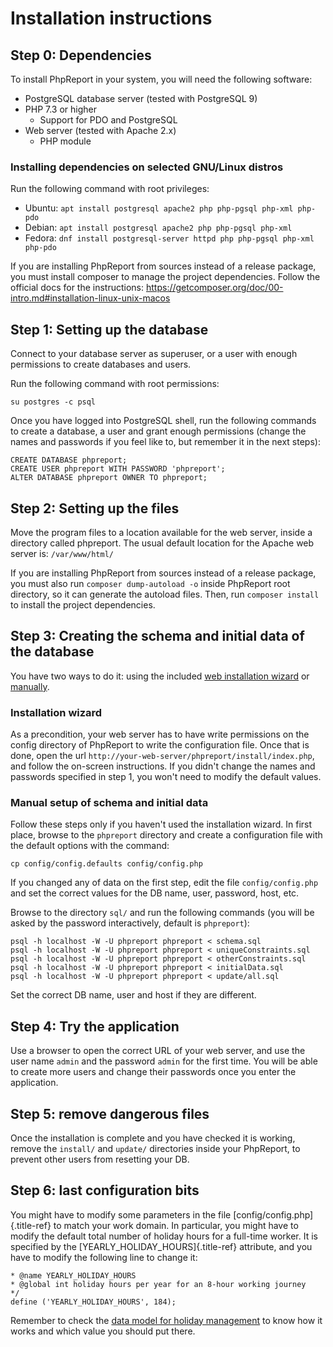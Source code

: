 # Installation instructions

## Step 0: Dependencies

To install PhpReport in your system, you will need the following
software:

- PostgreSQL database server (tested with PostgreSQL 9)
- PHP 7.3 or higher
  - Support for PDO and PostgreSQL
- Web server (tested with Apache 2.x)
  - PHP module

### Installing dependencies on selected GNU/Linux distros

Run the following command with root privileges:

- Ubuntu:
  `apt install postgresql apache2 php php-pgsql php-xml php-pdo`
- Debian: `apt install postgresql apache2 php php-pgsql php-xml`
- Fedora:
  `dnf install postgresql-server httpd php php-pgsql php-xml php-pdo`

If you are installing PhpReport from sources instead of a release
package, you must install composer to manage the project dependencies.
Follow the official docs for the instructions:
<https://getcomposer.org/doc/00-intro.md#installation-linux-unix-macos>

## Step 1: Setting up the database

Connect to your database server as superuser, or a user with enough
permissions to create databases and users.

Run the following command with root permissions:

    su postgres -c psql

Once you have logged into PostgreSQL shell, run the following commands
to create a database, a user and grant enough permissions (change the
names and passwords if you feel like to, but remember it in the next
steps):

    CREATE DATABASE phpreport;
    CREATE USER phpreport WITH PASSWORD 'phpreport';
    ALTER DATABASE phpreport OWNER TO phpreport;

## Step 2: Setting up the files

Move the program files to a location available for the web server,
inside a directory called phpreport. The usual default location for the
Apache web server is: `/var/www/html/`

If you are installing PhpReport from sources instead of a release
package, you must also run `composer dump-autoload -o` inside PhpReport
root directory, so it can generate the autoload files. Then, run
`composer install` to install the project dependencies.

## Step 3: Creating the schema and initial data of the database

You have two ways to do it: using the included [web installation
wizard](#installation-wizard) or
[manually](#manual-setup-of-schema-and-initial-data).

### Installation wizard

As a precondition, your web server has to have write permissions on the
config directory of PhpReport to write the configuration file. Once that
is done, open the url
`http://your-web-server/phpreport/install/index.php`, and follow the
on-screen instructions. If you didn't change the names and passwords
specified in step 1, you won't need to modify the default values.

### Manual setup of schema and initial data

Follow these steps only if you haven't used the installation wizard. In
first place, browse to the `phpreport` directory and create a
configuration file with the default options with the command:

    cp config/config.defaults config/config.php

If you changed any of data on the first step, edit the file
`config/config.php` and set the correct values for the DB name, user,
password, host, etc.

Browse to the directory `sql/` and run the following commands (you will
be asked by the password interactively, default is `phpreport`):

    psql -h localhost -W -U phpreport phpreport < schema.sql
    psql -h localhost -W -U phpreport phpreport < uniqueConstraints.sql
    psql -h localhost -W -U phpreport phpreport < otherConstraints.sql
    psql -h localhost -W -U phpreport phpreport < initialData.sql
    psql -h localhost -W -U phpreport phpreport < update/all.sql

Set the correct DB name, user and host if they are different.

## Step 4: Try the application

Use a browser to open the correct URL of your web server, and use the
user name `admin` and the password `admin` for the first time. You will
be able to create more users and change their passwords once you enter
the application.

## Step 5: remove dangerous files

Once the installation is complete and you have checked it is working,
remove the `install/` and `update/` directories inside your PhpReport,
to prevent other users from resetting your DB.

## Step 6: last configuration bits

You might have to modify some parameters in the file
[config/config.php]{.title-ref} to match your work domain. In
particular, you might have to modify the default total number of holiday
hours for a full-time worker. It is specified by the
[YEARLY_HOLIDAY_HOURS]{.title-ref} attribute, and you have to modify the
following line to change it:

    * @name YEARLY_HOLIDAY_HOURS
    * @global int holiday hours per year for an 8-hour working journey
    */
    define ('YEARLY_HOLIDAY_HOURS', 184);

Remember to check the [data model for holiday
management](../user/overview.md#data-model-for-holiday-management) to
know how it works and which value you should put there.
